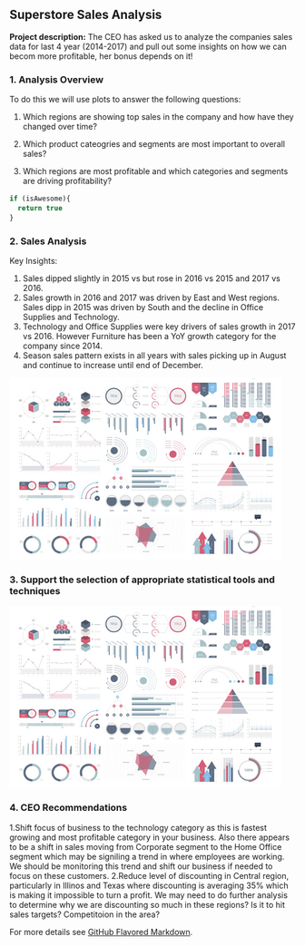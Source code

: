 ## Superstore Sales Analysis

**Project description:** The CEO has asked us to analyze the companies sales data for last 4 year (2014-2017) and pull out some insights on how we can becom more profitable, her bonus depends on it!

### 1. Analysis Overview

To do this we will use plots to answer the following questions:

1. Which regions are showing top sales in the company and how have they changed over time?

2. Which product cateogries and segments are most important to overall sales?

3. Which regions are most profitable and which categories and segments are driving profitability? 

```javascript
if (isAwesome){
  return true
}
```

### 2. Sales Analysis

Key Insights:

1. Sales dipped slightly in 2015 vs but rose in 2016 vs 2015 and 2017 vs 2016.
2. Sales growth in 2016 and 2017 was driven by East and West regions. Sales dipp in 2015 was driven by South and the decline in Office Supplies and Technology.
3. Technology and Office Supplies were key drivers of sales growth in 2017 vs 2016. However Furniture has been a YoY growth category for the company since 2014.
4. Season sales pattern exists in all years with sales picking up in August and continue to increase until end of December.

<img src="images/dummy_thumbnail.jpg?raw=true"/>

### 3. Support the selection of appropriate statistical tools and techniques

<img src="images/dummy_thumbnail.jpg?raw=true"/>

### 4. CEO Recommendations

1.Shift focus of business to the technology category as this is fastest growing and most profitable category in your business. Also there appears to be a shift in sales moving from Corporate segment to the Home Office segment which may be signiling a trend in where employees are working. We should be monitoring this trend and shift our business if needed to focus on these customers.
2.Reduce level of discounting in Central region, particularly in Illinos and Texas where discounting is averaging 35% which is making it impossible to turn a profit. We may need to do further analysis to determine why we are discounting so much in these regions? Is it to hit sales targets? Competitoion in the area?  

For more details see [GitHub Flavored Markdown](https://guides.github.com/features/mastering-markdown/).
